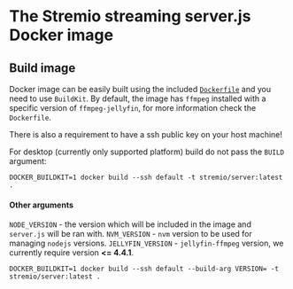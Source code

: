 # The Stremio streaming server.js Docker image

## Build image

Docker image can be easily built using the included [`Dockerfile`](./Dockerfile)
and you need to use `BuildKit`.
By default, the image has `ffmpeg` installed with a specific version of `ffmpeg-jellyfin`,
for more information check the `Dockerfile`.

There is also a requirement to have a ssh public key on your host machine!

For desktop (currently only supported platform) build do not pass the `BUILD` argument:

`DOCKER_BUILDKIT=1 docker build --ssh default -t stremio/server:latest .`

#### Other arguments

`NODE_VERSION` - the version which will be included in the image and `server.js` will be ran with.
`NVM_VERSION` - `nvm` version to be used for managing `nodejs` versions.
`JELLYFIN_VERSION` - `jellyfin-ffmpeg` version, we currently require version **<= 4.4.1**.


`DOCKER_BUILDKIT=1 docker build --ssh default --build-arg VERSION= -t stremio/server:latest .`